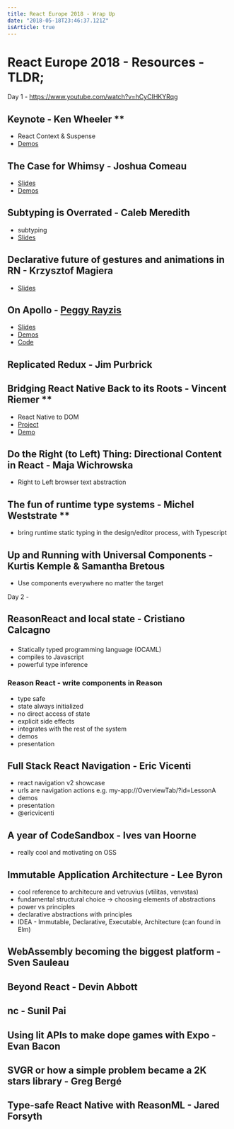 ```yaml
---
title: React Europe 2018 - Wrap Up
date: "2018-05-18T23:46:37.121Z"
isArticle: true
---
```


# React Europe 2018 - Resources - TLDR;

Day 1 - https://www.youtube.com/watch?v=hCyCIHKYRqg

## Keynote - Ken Wheeler **
- React Context & Suspense
- [Demos](https://github.com/FormidableLabs/react-europe-demos)

## The Case for Whimsy - Joshua Comeau
- [Slides](https://the-case-for-whimsy.surge.sh/)
- [Demos](https://github.com/joshwcomeau/react-europe-talk-2018#the-case-for-whimsy)

## Subtyping is Overrated - Caleb Meredith
- subtyping
- [Slides](https://docs.google.com/presentation/d/1haEwH-tQGps0AL0jNvO1Dnmx_aUCxnvEqmVWkNakNjU/edit)

## Declarative future of gestures and animations in RN - Krzysztof Magiera
- [Slides](https://speakerdeck.com/kmagiera/declarative-future-of-gestures-and-animations-in-react-native)

## On Apollo - [Peggy Rayzis](https://twitter.com/peggyrayzis)
- [Slides](http://react-europe-apollo.surge.sh/#/)
- [Demos](https://codesandbox.io/s/v39j8x450l)
- [Code](https://github.com/peggyrayzis/react-europe-apollo)

## Replicated Redux - Jim Purbrick

## Bridging React Native Back to its Roots - Vincent Riemer **
- React Native to DOM
- [Project](https://github.com/vincentriemer/react-native-dom)
- [Demo](https://rndom-movie-demo.now.sh/)

## Do the Right (to Left) Thing: Directional Content in React - Maja Wichrowska
- Right to Left browser text abstraction

## The fun of runtime type systems - Michel Weststrate **
- bring runtime static typing in the design/editor process, with Typescript

## Up and Running with Universal Components - Kurtis Kemple & Samantha Bretous
- Use components everywhere no matter the target

Day 2 - 

## ReasonReact and local state - Cristiano Calcagno
### 
- Statically typed programming language (OCAML)
- compiles to Javascript
- powerful type inference
### Reason React - write components in Reason
- type safe
- state always initialized
- no direct access of state
- explicit side effects
- integrates with the rest of the system
- demos
- presentation


## Full Stack React Navigation - Eric Vicenti
- react navigation v2 showcase
- urls are navigation actions e.g. my-app://OverviewTab/?id=LessonA
- demos
- presentation
- @ericvicenti 

## A year of CodeSandbox - Ives van Hoorne
- really cool and motivating on OSS

## Immutable Application Architecture - Lee Byron
- cool reference to architecure and vetruvius (vtilitas, venvstas)
- fundamental structural choice -> choosing elements of abstractions
- power vs principles
- declarative abstractions with principles
- IDEA - Immutable, Declarative, Executable, Architecture (can found in Elm)

## WebAssembly becoming the biggest platform - Sven Sauleau

## Beyond React - Devin Abbott

## nc - Sunil Pai

## Using lit APIs to make dope games with Expo - Evan Bacon

## SVGR or how a simple problem became a 2K stars library - Greg Bergé

## Type-safe React Native with ReasonML - Jared Forsyth